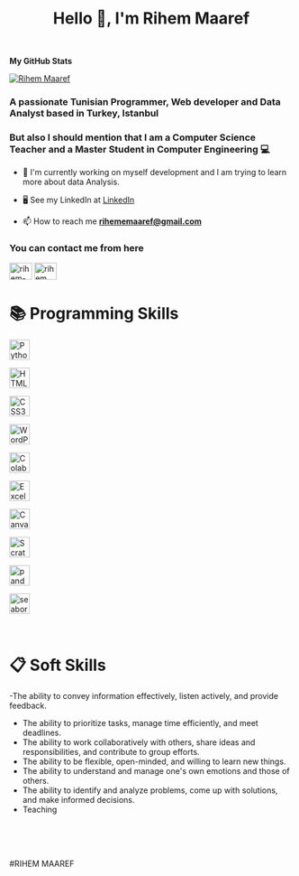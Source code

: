 
<h1 align="center">Hello 👋, I'm Rihem Maaref</h1>
</br>

<b>My GitHub Stats</b>
</br>

<a href="https://github.com/rihemmaarefe"><img src="https://github-readme-stats.vercel.app/api?username=rihemmaarefe&show_icons=true&hide=&count_private=true&title_color=0891b2&text_color=ffffff&icon_color=0891b2&bg_color=1c1917&hide_border=true&show_icons=true" alt="Rihem Maaref" /></a>
</br>

<h3>A passionate Tunisian Programmer, Web developer and Data Analyst based in Turkey, Istanbul</h3>

<h3>But also I should mention that I am a Computer Science Teacher and a Master Student in Computer Engineering 💻</h3>


- 🔭 I'm currently working on myself development and I am trying to learn more about data Analysis. </br>


- 🖥️  See my LinkedIn at [LinkedIn](https://www.linkedin.com/in/rihem-maaref/) </br>


- 📫 How to reach me **rihememaaref@gmail.com** </br>


<h3 align="left">You can contact me from here</h3>
<p align="left">
<a href="https://www.linkedin.com/in/rihem-maaref/" target="blank"><img align="center" src="https://raw.githubusercontent.com/rahuldkjain/github-profile-readme-generator/master/src/images/icons/Social/linked-in-alt.svg" alt="rihem-560b51206" height="30" width="40" /></a>
<a href="https://www.facebook.com/amani.ameni133/" target="blank"><img align="center" src="https://raw.githubusercontent.com/rahuldkjain/github-profile-readme-generator/master/src/images/icons/Social/facebook.svg" alt="rihem" height="30" width="40" /></a>
</p>

# :books: Programming Skills
<p align="left">

<a href="#" target="_blank" rel="noreferrer"><img src="https://raw.githubusercontent.com/danielcranney/readme-generator/main/public/icons/skills/python-colored.svg" width="36" height="36" alt="Python" /></a>

<a href="#" target="_blank" rel="noreferrer"><img src="https://raw.githubusercontent.com/danielcranney/readme-generator/main/public/icons/skills/html5-colored.svg" width="36" height="36" alt="HTML5" /></a>

<a href="#" target="_blank" rel="noreferrer"><img src="https://raw.githubusercontent.com/danielcranney/readme-generator/main/public/icons/skills/css3-colored.svg" width="36" height="36" alt="CSS3" /></a>

<a href="#" target="_blank" rel="noreferrer"><img src="https://cdn-icons-png.flaticon.com/512/174/174881.png" width="36" height="36" alt="WordPress" /></a>

<a href="#" target="_blank" rel="noreferrer"><img src="https://upload.wikimedia.org/wikipedia/commons/thumb/d/d0/Google_Colaboratory_SVG_Logo.svg/2560px-Google_Colaboratory_SVG_Logo.svg.png" width="36" height="36" alt="Colab" /></a>

<a href="#" target="_blank" rel="noreferrer"><img src="https://upload.wikimedia.org/wikipedia/commons/thumb/3/34/Microsoft_Office_Excel_%282019%E2%80%93present%29.svg/826px-Microsoft_Office_Excel_%282019%E2%80%93present%29.svg.png" width="36" height="36" alt="Excel" /></a>


<a href="#" target="_blank" rel="noreferrer"><img src="https://upload.wikimedia.org/wikipedia/commons/thumb/0/08/Canva_icon_2021.svg/2048px-Canva_icon_2021.svg.png" width="36" height="36" alt="Canva" /></a>

<a href="#" target="_blank" rel="noreferrer"><img src="https://cdn-icons-png.flaticon.com/512/919/919846.png" width="36" height="36" alt="Scratch" /></a>

<a href="#" target="_blank" rel="noreferrer"><img src="https://upload.wikimedia.org/wikipedia/commons/thumb/2/22/Pandas_mark.svg/274px-Pandas_mark.svg.png" width="36" height="36" alt="pandas" /></a>

<a href="#" target="_blank" rel="noreferrer"><img src="https://seaborn.pydata.org/_images/logo-mark-lightbg.svg" width="36" height="36" alt="seaborn" /></a>

</p>



<br/>

# :clipboard: Soft Skills

-The ability to convey information effectively, listen actively, and provide feedback.
- The ability to prioritize tasks, manage time efficiently, and meet deadlines. 
- The ability to work collaboratively with others, share ideas and responsibilities, and contribute to group efforts.
- The ability to be flexible, open-minded, and willing to learn new things.
- The ability to understand and manage one's own emotions and those of others.
- The ability to identify and analyze problems, come up with solutions, and make informed decisions.
- Teaching


<br/>
<br/>
<br/>



#RIHEM MAAREF
